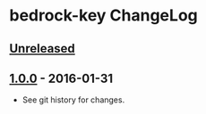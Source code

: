 # bedrock-key ChangeLog

## [Unreleased]

## [1.0.0] - 2016-01-31

- See git history for changes.

[Unreleased]: https://github.com/digitalbazaar/bedrock-key/compare/1.0.0...HEAD
[1.0.0]: https://github.com/digitalbazaar/bedrock-key/compare/0.0.0...1.0.0
